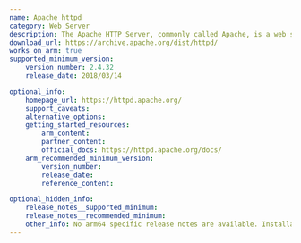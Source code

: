 ```yaml
--- 
name: Apache httpd 
category: Web Server
description: The Apache HTTP Server, commonly called Apache, is a web server application known for playing a key role in the initial growth of the World Wide Web. 
download_url: https://archive.apache.org/dist/httpd/ 
works_on_arm: true
supported_minimum_version: 
    version_number: 2.4.32 
    release_date: 2018/03/14 

optional_info: 
    homepage_url: https://httpd.apache.org/ 
    support_caveats: 
    alternative_options: 
    getting_started_resources: 
        arm_content: 
        partner_content:  
        official_docs: https://httpd.apache.org/docs/
    arm_recommended_minimum_version: 
        version_number: 
        release_date:  
        reference_content:

optional_hidden_info: 
    release_notes__supported_minimum: 
    release_notes__recommended_minimum: 
    other_info: No arm64 specific release notes are available. Installation and testing was done through tar file. 
--- 
```

